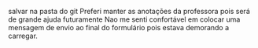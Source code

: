 salvar na pasta do git 
Preferi manter as anotações da professora pois será de grande ajuda futuramente 
Nao me senti confortável em colocar uma mensagem de envio ao final do formulário pois estava demorando a carregar.
